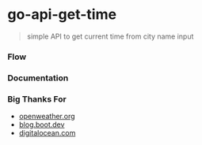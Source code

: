 # go-api-get-time
> simple API to get current time from city name input
### Flow

### Documentation

### Big Thanks For
- [openweather.org](https://openweathermap.org/current#geocoding)
- [blog.boot.dev](https://blog.boot.dev/golang/golang-date-time/)
- [digitalocean.com](https://www.digitalocean.com/community/tutorials/how-to-use-dates-and-times-in-go)
